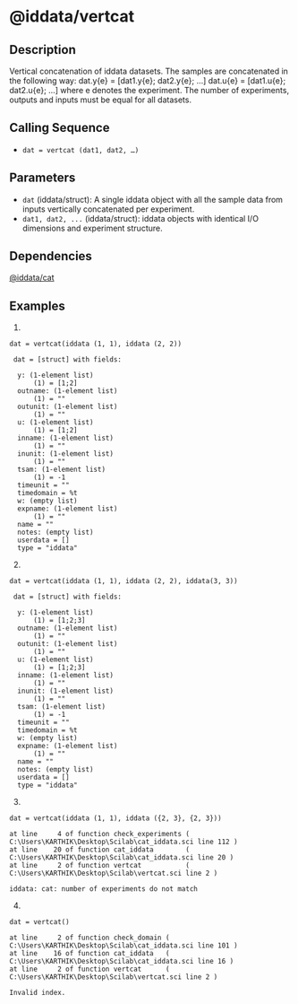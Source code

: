 # @iddata/vertcat

## Description
Vertical concatenation of iddata datasets. The samples are concatenated in the following way: dat.y{e} =  [dat1.y{e}; dat2.y{e}; …] dat.u{e} = [dat1.u{e}; dat2.u{e}; …] where e denotes the experiment. The number of experiments, outputs and inputs must be equal for all datasets.

## Calling Sequence
- `dat = vertcat (dat1, dat2, …)`

## Parameters
- `dat` (iddata/struct): A single iddata object with all the sample data from inputs vertically concatenated per experiment.
- `dat1, dat2, ...` (iddata/struct): iddata objects with identical I/O dimensions and experiment structure.

## Dependencies
[@iddata/cat](https://github.com/akash-sankar/CSToolboxFunctions/tree/main/%40iddata%20cat)

## Examples
1.
```
dat = vertcat(iddata (1, 1), iddata (2, 2))
```
```
 dat = [struct] with fields:

  y: (1-element list)
      (1) = [1;2]
  outname: (1-element list)
      (1) = ""
  outunit: (1-element list)
      (1) = ""
  u: (1-element list)
      (1) = [1;2]
  inname: (1-element list)
      (1) = ""
  inunit: (1-element list)
      (1) = ""
  tsam: (1-element list)
      (1) = -1
  timeunit = ""
  timedomain = %t
  w: (empty list)
  expname: (1-element list)
      (1) = ""
  name = ""
  notes: (empty list)
  userdata = []
  type = "iddata"
```

2.
```
dat = vertcat(iddata (1, 1), iddata (2, 2), iddata(3, 3))
```
```
 dat = [struct] with fields:

  y: (1-element list)
      (1) = [1;2;3]
  outname: (1-element list)
      (1) = ""
  outunit: (1-element list)
      (1) = ""
  u: (1-element list)
      (1) = [1;2;3]
  inname: (1-element list)
      (1) = ""
  inunit: (1-element list)
      (1) = ""
  tsam: (1-element list)
      (1) = -1
  timeunit = ""
  timedomain = %t
  w: (empty list)
  expname: (1-element list)
      (1) = ""
  name = ""
  notes: (empty list)
  userdata = []
  type = "iddata"
```

3.
```
dat = vertcat(iddata (1, 1), iddata ({2, 3}, {2, 3}))
```
```
at line     4 of function check_experiments ( C:\Users\KARTHIK\Desktop\Scilab\cat_iddata.sci line 112 )
at line    20 of function cat_iddata        ( C:\Users\KARTHIK\Desktop\Scilab\cat_iddata.sci line 20 )
at line     2 of function vertcat           ( C:\Users\KARTHIK\Desktop\Scilab\vertcat.sci line 2 )

iddata: cat: number of experiments do not match
```

4.
```
dat = vertcat()
```
```
at line     2 of function check_domain ( C:\Users\KARTHIK\Desktop\Scilab\cat_iddata.sci line 101 )
at line    16 of function cat_iddata   ( C:\Users\KARTHIK\Desktop\Scilab\cat_iddata.sci line 16 )
at line     2 of function vertcat      ( C:\Users\KARTHIK\Desktop\Scilab\vertcat.sci line 2 )

Invalid index.
```
